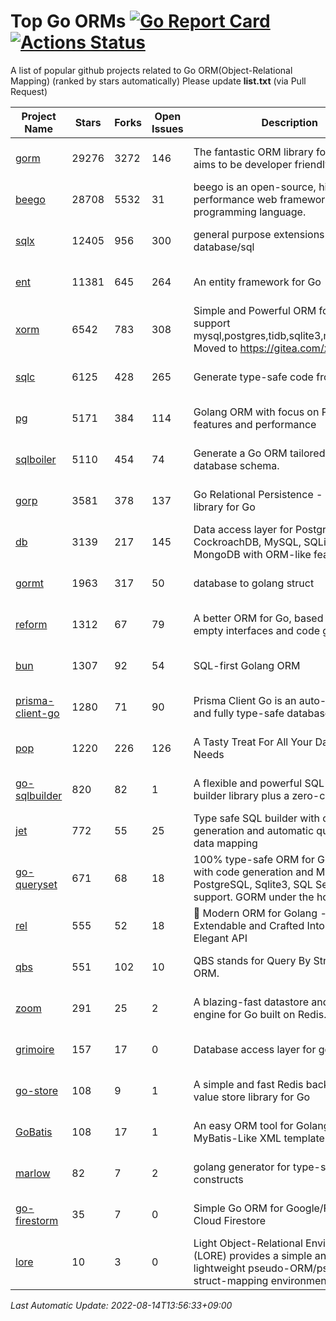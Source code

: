 # Top Go ORMs [![Go Report Card](https://goreportcard.com/badge/github.com/d-tsuji/awesome-go-orms)](https://goreportcard.com/report/github.com/d-tsuji/awesome-go-orms) [![Actions Status](https://github.com/d-tsuji/awesome-go-orms/workflows/CI/badge.svg)](https://github.com/d-tsuji/awesome-go-orms/actions)
A list of popular github projects related to Go ORM(Object-Relational Mapping) (ranked by stars automatically)
Please update **list.txt** (via Pull Request)

| Project Name | Stars | Forks | Open Issues | Description | Last Update |
| ------------ | ----- | ----- | ----------- | ----------- | ----------- |
| [gorm](https://github.com/go-gorm/gorm) | 29276 | 3272 | 146 | The fantastic ORM library for Golang, aims to be developer friendly | 2022-08-14 03:10:18 |
| [beego](https://github.com/beego/beego) | 28708 | 5532 | 31 | beego is an open-source, high-performance web framework for the Go programming language. | 2022-08-13 17:55:52 |
| [sqlx](https://github.com/jmoiron/sqlx) | 12405 | 956 | 300 | general purpose extensions to golang's database/sql | 2022-08-13 10:14:48 |
| [ent](https://github.com/ent/ent) | 11381 | 645 | 264 | An entity framework for Go | 2022-08-14 03:37:50 |
| [xorm](https://github.com/go-xorm/xorm) | 6542 | 783 | 308 | Simple and Powerful ORM for Go, support mysql,postgres,tidb,sqlite3,mssql,oracle, Moved to https://gitea.com/xorm/xorm | 2022-08-13 05:12:39 |
| [sqlc](https://github.com/kyleconroy/sqlc) | 6125 | 428 | 265 | Generate type-safe code from SQL | 2022-08-13 19:36:40 |
| [pg](https://github.com/go-pg/pg) | 5171 | 384 | 114 | Golang ORM with focus on PostgreSQL features and performance | 2022-08-13 04:07:47 |
| [sqlboiler](https://github.com/volatiletech/sqlboiler) | 5110 | 454 | 74 | Generate a Go ORM tailored to your database schema. | 2022-08-13 06:47:41 |
| [gorp](https://github.com/go-gorp/gorp) | 3581 | 378 | 137 | Go Relational Persistence - an ORM-ish library for Go | 2022-08-08 07:17:54 |
| [db](https://github.com/upper/db) | 3139 | 217 | 145 | Data access layer for PostgreSQL, CockroachDB, MySQL, SQLite and MongoDB with ORM-like features. | 2022-08-14 04:08:53 |
| [gormt](https://github.com/xxjwxc/gormt) | 1963 | 317 | 50 | database to golang struct | 2022-08-12 02:07:44 |
| [reform](https://github.com/go-reform/reform) | 1312 | 67 | 79 | A better ORM for Go, based on non-empty interfaces and code generation. | 2022-08-13 23:26:24 |
| [bun](https://github.com/uptrace/bun) | 1307 | 92 | 54 | SQL-first Golang ORM | 2022-08-13 21:27:50 |
| [prisma-client-go](https://github.com/prisma/prisma-client-go) | 1280 | 71 | 90 | Prisma Client Go is an auto-generated and fully type-safe database client | 2022-08-13 06:57:48 |
| [pop](https://github.com/gobuffalo/pop) | 1220 | 226 | 126 | A Tasty Treat For All Your Database Needs | 2022-08-08 05:14:58 |
| [go-sqlbuilder](https://github.com/huandu/go-sqlbuilder) | 820 | 82 | 1 | A flexible and powerful SQL string builder library plus a zero-config ORM. | 2022-08-13 20:02:12 |
| [jet](https://github.com/go-jet/jet) | 772 | 55 | 25 | Type safe SQL builder with code generation and automatic query result data mapping | 2022-08-12 21:29:14 |
| [go-queryset](https://github.com/jirfag/go-queryset) | 671 | 68 | 18 | 100% type-safe ORM for Go (Golang) with code generation and MySQL, PostgreSQL, Sqlite3, SQL Server support. GORM under the hood. | 2022-08-12 03:09:12 |
| [rel](https://github.com/go-rel/rel) | 555 | 52 | 18 | :gem: Modern ORM for Golang - Testable, Extendable and Crafted Into a Clean and Elegant API | 2022-08-09 02:12:55 |
| [qbs](https://github.com/coocood/qbs) | 551 | 102 | 10 | QBS stands for Query By Struct. A Go ORM. | 2022-06-23 13:19:48 |
| [zoom](https://github.com/albrow/zoom) | 291 | 25 | 2 | A blazing-fast datastore and querying engine for Go built on Redis. | 2022-07-20 07:43:07 |
| [grimoire](https://github.com/Fs02/grimoire) | 157 | 17 | 0 | Database access layer for golang | 2022-07-14 06:40:49 |
| [go-store](https://github.com/gosuri/go-store) | 108 | 9 | 1 | A simple and fast Redis backed key-value store library for Go | 2022-05-26 22:59:19 |
| [GoBatis](https://github.com/mei-rune/GoBatis) | 108 | 17 | 1 | An easy ORM tool for Golang, support MyBatis-Like XML template SQL | 2022-07-14 03:00:05 |
| [marlow](https://github.com/dadleyy/marlow) | 82 | 7 | 2 | golang generator for type-safe sql api constructs | 2022-05-01 09:02:34 |
| [go-firestorm](https://github.com/jschoedt/go-firestorm) | 35 | 7 | 0 | Simple Go ORM for Google/Firebase Cloud Firestore | 2022-07-09 03:31:21 |
| [lore](https://github.com/abrahambotros/lore) | 10 | 3 | 0 | Light Object-Relational Environment (LORE) provides a simple and lightweight pseudo-ORM/pseudo-struct-mapping environment for Go | 2022-02-08 12:25:18 |

*Last Automatic Update: 2022-08-14T13:56:33+09:00*